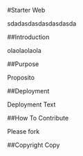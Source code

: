 #Starter Web

sdadasdasdasdasdasda

##Introduction

olaolaolaola

##Purpose

Proposito

##Deployment

Deployment Text

##How To Contribute

Please fork

##Copyright
Copy